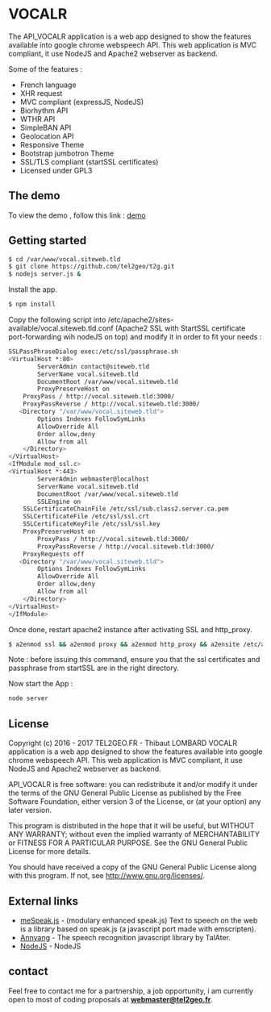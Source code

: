 # VOCALR
The API_VOCALR application is a web app designed to show the features available into google chrome webspeech API. This web application is MVC compliant, it use NodeJS and Apache2 webserver as backend. 

Some of the features :
* French language
* XHR request
* MVC compliant (expressJS, NodeJS)
* Biorhythm API
* WTHR API
* SimpleBAN API
* Geolocation API
* Responsive Theme
* Bootstrap jumbotron Theme
* SSL/TLS compliant (startSSL certificates)
* Licensed under GPL3

## The demo
To view the demo , follow this link : [demo]

## Getting started
```sh
$ cd /var/www/vocal.siteweb.tld 
$ git clone https://github.com/tel2geo/t2g.git
$ nodejs server.js &
```
Install the app.
```sh
$ npm install

```
Copy the following script into /etc/apache2/sites-available/vocal.siteweb.tld.conf (Apache2 SSL with StartSSL certificate port-forwarding wih nodeJS on top) and modify it in order to fit your needs :
```sh
SSLPassPhraseDialog exec:/etc/ssl/passphrase.sh
<VirtualHost *:80>
        ServerAdmin contact@siteweb.tld
        ServerName vocal.siteweb.tld
        DocumentRoot /var/www/vocal.siteweb.tld
    	ProxyPreserveHost on
   	ProxyPass / http://vocal.siteweb.tld:3000/
   	ProxyPassReverse / http://vocal.siteweb.tld:3000/
   <Directory "/var/www/vocal.siteweb.tld">
        Options Indexes FollowSymLinks
        AllowOverride All
        Order allow,deny
        Allow from all
    </Directory>
</VirtualHost>
<IfModule mod_ssl.c>
<VirtualHost *:443>
        ServerAdmin webmaster@localhost
        ServerName vocal.siteweb.tld
        DocumentRoot /var/www/vocal.siteweb.tld
        SSLEngine on
	SSLCertificateChainFile /etc/ssl/sub.class2.server.ca.pem
	SSLCertificateFile /etc/ssl/ssl.crt
	SSLCertificateKeyFile /etc/ssl/ssl.key
	ProxyPreserveHost on
        ProxyPass / http://vocal.siteweb.tld:3000/
        ProxyPassReverse / http://vocal.siteweb.tld:3000/
	ProxyRequests off
   <Directory "/var/www/vocal.siteweb.tld">
        Options Indexes FollowSymLinks
        AllowOverride All
        Order allow,deny
        Allow from all
    </Directory>
</VirtualHost>
</IfModule>

```
Once done, restart apache2 instance after activating SSL and http_proxy.
```sh
$ a2enmod ssl && a2enmod proxy && a2enmod http_proxy && a2ensite /etc/apache2/sites-available/vocal.siteweb.tld && service apache2 restart
```
Note : before issuing this command, ensure you that the ssl certificates and passphrase from startSSL are in the right directory.

Now start the App :
```sh
node server
```

## License
Copyright (c) 2016 - 2017 TEL2GEO.FR - Thibaut LOMBARD
VOCALR application is a web app designed to show the features available into google chrome webspeech API. This web application is MVC compliant, it use NodeJS and Apache2 webserver as backend. 

API_VOCALR is free software: you can redistribute it and/or modify
it under the terms of the GNU General Public License as published by
the Free Software Foundation, either version 3 of the License, or
(at your option) any later version.

This program is distributed in the hope that it will be useful,
but WITHOUT ANY WARRANTY; without even the implied warranty of
MERCHANTABILITY or FITNESS FOR A PARTICULAR PURPOSE.  See the
GNU General Public License for more details.

You should have received a copy of the GNU General Public License
along with this program.  If not, see <http://www.gnu.org/licenses/>.

## External links
* [meSpeak.js] - (modulary enhanced speak.js) Text to speech on the web is a library based on speak.js (a javascript port made with emscripten).
* [Annyang] - The speech recognition javascript library by TalAter.
* [NodeJS] - NodeJS

## contact
Feel free to contact me for a partnership, a job opportunity, i am currently open to most of coding proposals at **webmaster@tel2geo.fr**.

[comment]: #
   [demo]: <https://vocal.ctrlfagency.com>
   [meSpeak.js]: <http://www.masswerk.at/mespeak/>
   [Annyang]: <https://www.talater.com/annyang/>
   [NodeJS]: <https://nodejs.org/>


  

